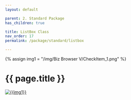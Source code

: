 ```yaml
---
layout: default

parent: 2. Standard Package
has_children: true

title: ListBox Class
nav_order: 17
permalink: /package/standard/listbox

---
```

{% assign img1 = "/img/Biz Browser V/CheckItem_1.png" %}

# {{ page.title }}

<a href="{{ img1 }}" target="_blank"> <img src="{{ img1 }}" alt="{{img1}}"></a>